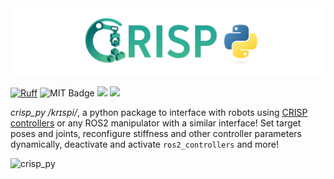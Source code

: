 
<img src="media/crisp_py_logo.webp" alt="CRISP PY Logo" />

[![Ruff](https://img.shields.io/endpoint?url=https://raw.githubusercontent.com/astral-sh/ruff/main/assets/badge/v2.json)](https://github.com/astral-sh/ruff)
![MIT Badge](https://img.shields.io/badge/MIT-License-blue?style=flat)
<a href="https://github.com/utiasDSL/crisp_py/actions/workflows/ruff_ci.yml"><img src="https://github.com/utiasDSL/crisp_py/actions/workflows/ruff_ci.yml/badge.svg"/></a>
<a href="https://github.com/utiasDSL/crisp_py/actions/workflows/pixi_ci.yml"><img src="https://github.com/utiasDSL/crisp_py/actions/workflows/pixi_ci.yml/badge.svg"/></a>

*crisp_py /krɪspi/*, a python package to interface with robots using [CRISP controllers](https://github.com/utiasDSL/crisp_controllers) or any ROS2 manipulator with a similar interface!
Set target poses and joints, reconfigure stiffness and other controller parameters dynamically, deactivate and activate `ros2_controllers` and more!

![crisp_py](https://github.com/user-attachments/assets/e4cbf5fd-6ba7-4d7c-917a-bbb78d79ab10)
